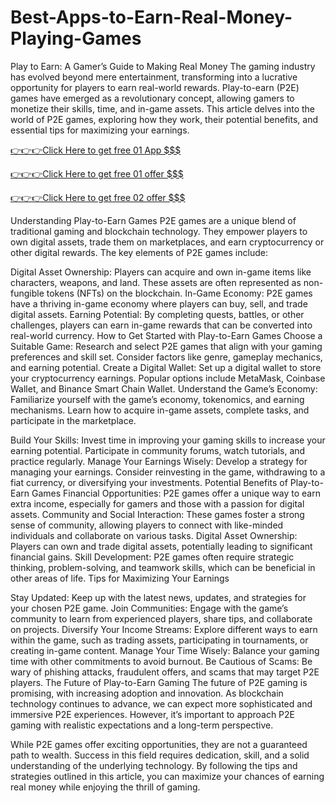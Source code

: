 # Best-Apps-to-Earn-Real-Money-Playing-Games


Play to Earn: A Gamer’s Guide to Making Real Money
The gaming industry has evolved beyond mere entertainment, transforming into a lucrative opportunity for players to earn real-world rewards. Play-to-earn (P2E) games have emerged as a revolutionary concept, allowing gamers to monetize their skills, time, and in-game assets. This article delves into the world of P2E games, exploring how they work, their potential benefits, and essential tips for maximizing your earnings.

[👉👉👉Click Here to get free 01 App $$$](https://cutt.ly/AeX5e4aH)

[👉👉👉Click Here to get free 01 offer $$$](https://cutt.ly/02redeemgift)

[👉👉👉Click Here to get free 02 offer $$$](https://cutt.ly/03sadek)


Understanding Play-to-Earn Games
P2E games are a unique blend of traditional gaming and blockchain technology. They empower players to own digital assets, trade them on marketplaces, and earn cryptocurrency or other digital rewards. The key elements of P2E games include:

Digital Asset Ownership: Players can acquire and own in-game items like characters, weapons, and land. These assets are often represented as non-fungible tokens (NFTs) on the blockchain.
In-Game Economy: P2E games have a thriving in-game economy where players can buy, sell, and trade digital assets.
Earning Potential: By completing quests, battles, or other challenges, players can earn in-game rewards that can be converted into real-world currency.
How to Get Started with Play-to-Earn Games
Choose a Suitable Game: Research and select P2E games that align with your gaming preferences and skill set. Consider factors like genre, gameplay mechanics, and earning potential.
Create a Digital Wallet: Set up a digital wallet to store your cryptocurrency earnings. Popular options include MetaMask, Coinbase Wallet, and Binance Smart Chain Wallet.
Understand the Game’s Economy: Familiarize yourself with the game’s economy, tokenomics, and earning mechanisms. Learn how to acquire in-game assets, complete tasks, and participate in the marketplace.

Build Your Skills: Invest time in improving your gaming skills to increase your earning potential. Participate in community forums, watch tutorials, and practice regularly.
Manage Your Earnings Wisely: Develop a strategy for managing your earnings. Consider reinvesting in the game, withdrawing to a fiat currency, or diversifying your investments.
Potential Benefits of Play-to-Earn Games
Financial Opportunities: P2E games offer a unique way to earn extra income, especially for gamers and those with a passion for digital assets.
Community and Social Interaction: These games foster a strong sense of community, allowing players to connect with like-minded individuals and collaborate on various tasks.
Digital Asset Ownership: Players can own and trade digital assets, potentially leading to significant financial gains.
Skill Development: P2E games often require strategic thinking, problem-solving, and teamwork skills, which can be beneficial in other areas of life.
Tips for Maximizing Your Earnings

Stay Updated: Keep up with the latest news, updates, and strategies for your chosen P2E game.
Join Communities: Engage with the game’s community to learn from experienced players, share tips, and collaborate on projects.
Diversify Your Income Streams: Explore different ways to earn within the game, such as trading assets, participating in tournaments, or creating in-game content.
Manage Your Time Wisely: Balance your gaming time with other commitments to avoid burnout.
Be Cautious of Scams: Be wary of phishing attacks, fraudulent offers, and scams that may target P2E players.
The Future of Play-to-Earn Gaming
The future of P2E gaming is promising, with increasing adoption and innovation. As blockchain technology continues to advance, we can expect more sophisticated and immersive P2E experiences. However, it’s important to approach P2E gaming with realistic expectations and a long-term perspective.

While P2E games offer exciting opportunities, they are not a guaranteed path to wealth. Success in this field requires dedication, skill, and a solid understanding of the underlying technology. By following the tips and strategies outlined in this article, you can maximize your chances of earning real money while enjoying the thrill of gaming.
